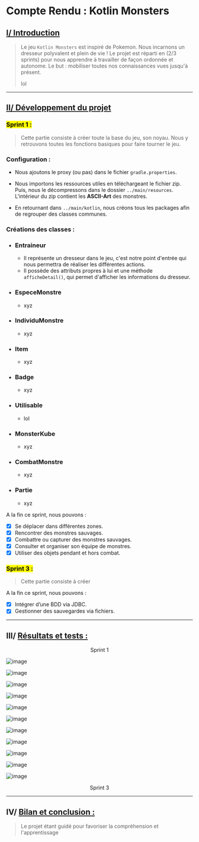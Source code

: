 # Compte Rendu : Kotlin Monsters

## <ins>I/ Introduction

> Le jeu `Kotlin Monsters` est inspiré de Pokemon. Nous incarnons un dresseur polyvalent et plein de vie !
> Le projet est réparti en (2/3 sprints) pour nous apprendre à travailler de façon ordonnée et autonome. Le but : mobiliser toutes nos connaissances vues jusqu'à présent.
>
> lol

---

## <ins>II/ Développement du projet

### <mark>Sprint 1 :

> Cette partie consiste à créer toute la base du jeu, son noyau. Nous y retrouvons toutes les fonctions basiques pour faire tourner le jeu.

[ mettre du contenu ]: #

### Configuration : 

- Nous ajoutons le proxy (ou pas) dans le fichier `gradle.properties`.


- Nous importons les ressources utiles en téléchargeant le fichier zip. Puis, nous le décompressons dans le dossier `../main/resources`. 
L'intérieur du zip contient les **ASCII-Art** des monstres.


- En retournant dans `../main/kotlin`, nous créons tous les packages afin de regrouper des classes communes.

### Créations des classes :

- ### Entraineur
  - Il représente un dresseur dans le jeu, c'est notre point d'entrée qui nous permettra de réaliser
  les différentes actions.
  - Il possède des attributs propres à lui et une méthode `afficheDetail()`, qui permet d'afficher les informations
  du dresseur.

- ### EspeceMonstre
  - xyz

- ### IndividuMonstre
  - xyz

- ### Item
  - xyz

- ### Badge
    - xyz

- ### Utilisable
  - lol
  
- ### MonsterKube
  - xyz

- ### CombatMonstre
  - xyz

- ### Partie
    - xyz

A la fin ce sprint, nous pouvons : 

- [x] Se déplacer dans différentes zones.
- [x] Rencontrer des monstres sauvages.
- [x] Combattre ou capturer des monstres sauvages.
- [x] Consulter et organiser son équipe de monstres.
- [x] Utiliser des objets pendant et hors combat.

### <mark>Sprint 3 :

> Cette partie consiste à créer 


[ mettre du contenu ]: #

A la fin ce sprint, nous pouvons :

- [x] Intégrer d’une BDD via JDBC.
- [x] Gestionner des sauvegardes via fichiers.

---

## III/ <ins>Résultats et tests :

<center>Sprint 1</center>

![image](images/couleurTest1.png)

![image](images/couleurTest2.png)

![image](images/entraineurTest.png)

![image](images/especeMonstreTest.png)

![image](images/individuMonstreTest1.png)

![image](images/individuMonstreTest2.png)

![image](images/individuMonstreTest3.png)

![image](images/individuMonstreTest4.png)

![image](images/badgeTest.png)

![image](images/monsterKubeTest1.png)

![image](images/monsterKubeTest2.png)


<center>Sprint 3</center>



---

## IV/ <ins>Bilan et conclusion :

> Le projet étant guidé pour favoriser la compréhension et l'apprentissage